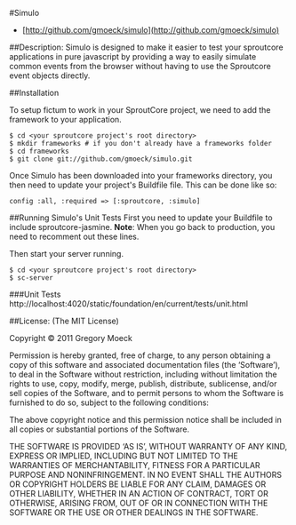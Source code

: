 #Simulo
- [http://github.com/gmoeck/simulo](http://github.com/gmoeck/simulo)


##Description:
Simulo is designed to make it easier to test your sproutcore
applications in pure javascript by providing a way to easily simulate
common events from the browser without having to use the Sproutcore
event objects directly. 

##Installation

To setup fictum to work in your SproutCore project, we need to add the framework to your application.

    $ cd <your sproutcore project's root directory>
    $ mkdir frameworks # if you don't already have a frameworks folder
    $ cd frameworks
    $ git clone git://github.com/gmoeck/simulo.git

Once Simulo has been downloaded into your frameworks directory, you then need to update your project's Buildfile file. This can be done like so:

    config :all, :required => [:sproutcore, :simulo]


##Running Simulo's Unit Tests
First you need to update your Buildfile to include sproutcore-jasmine.
**Note**: When you go back to production, you need to recomment out
these lines.

Then start your server running.

    $ cd <your sproutcore project's root directory>
    $ sc-server

###Unit Tests
    http://localhost:4020/static/foundation/en/current/tests/unit.html

##License:
(The MIT License)

Copyright © 2011 Gregory Moeck

Permission is hereby granted, free of charge, to any person obtaining a copy of this software and associated documentation files (the ‘Software’), to deal in the Software without restriction, including without limitation the rights to use, copy, modify, merge, publish, distribute, sublicense, and/or sell copies of the Software, and to permit persons to whom the Software is furnished to do so, subject to the following conditions:

The above copyright notice and this permission notice shall be included in all copies or substantial portions of the Software.

THE SOFTWARE IS PROVIDED ‘AS IS’, WITHOUT WARRANTY OF ANY KIND, EXPRESS OR IMPLIED, INCLUDING BUT NOT LIMITED TO THE WARRANTIES OF MERCHANTABILITY, FITNESS FOR A PARTICULAR PURPOSE AND NONINFRINGEMENT. IN NO EVENT SHALL THE AUTHORS OR COPYRIGHT HOLDERS BE LIABLE FOR ANY CLAIM, DAMAGES OR OTHER LIABILITY, WHETHER IN AN ACTION OF CONTRACT, TORT OR OTHERWISE, ARISING FROM, OUT OF OR IN CONNECTION WITH THE SOFTWARE OR THE USE OR OTHER DEALINGS IN THE SOFTWARE.

